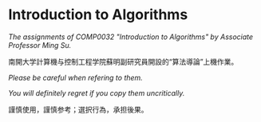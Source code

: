 # Introduction to Algorithms

*The assignments of COMP0032 "Introduction to Algorithms" by Associate Professor Ming Su.*

南開大学計算機与控制工程学院蘇明副研究員開設的“算法導論”上機作業。

*Please be careful when refering to them.*

*You will definitely regret if you copy them uncritically.*

謹慎使用，謹慎参考；選択行為，承担後果。
